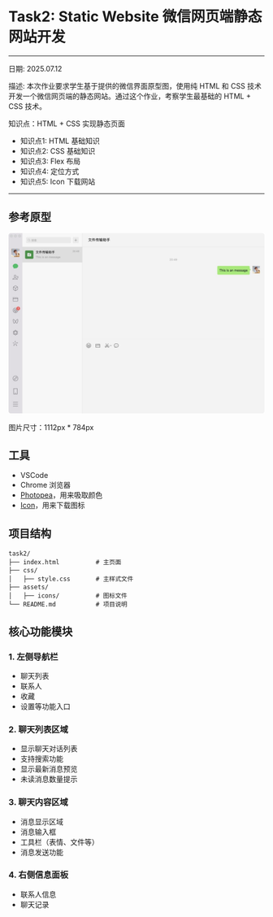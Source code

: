 
# Task2: Static Website 微信网页端静态网站开发

----
日期: 2025.07.12

描述: 本次作业要求学生基于提供的微信界面原型图，使用纯 HTML 和 CSS 技术开发一个微信网页端的静态网站。通过这个作业，考察学生最基础的 HTML + CSS 技术。

知识点：HTML + CSS 实现静态页面
 - 知识点1: HTML 基础知识
 - 知识点2: CSS 基础知识
 - 知识点3: Flex 布局
 - 知识点4: 定位方式
 - 知识点5: Icon 下载网站
----

## 参考原型

![微信界面原型](./assets/wechat.jpg)

图片尺寸：1112px * 784px

## 工具

- VSCode
- Chrome 浏览器
- [Photopea](https://www.photopea.com/)，用来吸取颜色
- [Icon](https://www.iconfont.cn/)，用来下载图标

## 项目结构

```
task2/
├── index.html          # 主页面
├── css/
│   ├── style.css       # 主样式文件
├── assets/
│   ├── icons/          # 图标文件
└── README.md           # 项目说明
```

## 核心功能模块

### 1. 左侧导航栏
- 聊天列表
- 联系人
- 收藏
- 设置等功能入口

### 2. 聊天列表区域
- 显示聊天对话列表
- 支持搜索功能
- 显示最新消息预览
- 未读消息数量提示

### 3. 聊天内容区域
- 消息显示区域
- 消息输入框
- 工具栏（表情、文件等）
- 消息发送功能

### 4. 右侧信息面板
- 联系人信息
- 聊天记录
